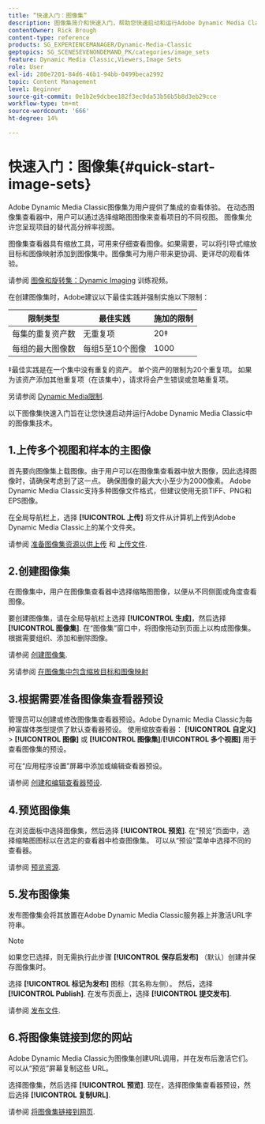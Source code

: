 ```yaml
---
title: “快速入门：图像集”
description: 图像集简介和快速入门，帮助您快速启动和运行Adobe Dynamic Media Classic中的图像集技术。
contentOwner: Rick Brough
content-type: reference
products: SG_EXPERIENCEMANAGER/Dynamic-Media-Classic
geptopics: SG_SCENESEVENONDEMAND_PK/categories/image_sets
feature: Dynamic Media Classic,Viewers,Image Sets
role: User
exl-id: 280e7201-84d6-46b1-94bb-0499beca2992
topic: Content Management
level: Beginner
source-git-commit: 0e1b2e9dcbee182f3ec0da53b56b5b8d3eb29cce
workflow-type: tm+mt
source-wordcount: '666'
ht-degree: 14%

---
```


# 快速入门：图像集{#quick-start-image-sets}

Adobe Dynamic Media Classic图像集为用户提供了集成的查看体验。 在动态图像集查看器中，用户可以通过选择缩略图图像来查看项目的不同视图。 图像集允许您呈现项目的替代高分辨率视图。

图像集查看器具有缩放工具，可用来仔细查看图像。如果需要，可以将引导式缩放目标和图像映射添加到图像集中。图像集可为用户带来更协调、更详尽的观看体验。

请参阅 [图像和旋转集：Dynamic Imaging](https://s7d5.scene7.com/s7viewers/html5/VideoViewer.html?videoserverurl=https://s7d5.scene7.com/is/content/&amp;emailurl=https://s7d5.scene7.com/s7/emailFriend&amp;serverUrl=https://s7d5.scene7.com/is/image/&amp;config=Scene7SharedAssets/Universal_HTML5_Video&amp;contenturl=https://s7d5.scene7.com/skins/&amp;asset=S7tutorials/556_Image%20&amp;%20Spin%20Sets_converted%20renamed_Dynamic%20Imaging-AVS) 训练视频。

在创建图像集时，Adobe建议以下最佳实践并强制实施以下限制：

| 限制类型 | 最佳实践 | 施加的限制 |
| --- | --- | --- |
| 每集的重复资产数 | 无重复项 | 20‡ |
| 每组的最大图像数 | 每组5至10个图像 | 1000 |

‡最佳实践是在一个集中没有重复的资产。 单个资产的限制为20个重复项。 如果为该资产添加其他重复项（在该集中），请求将会产生错误或忽略重复项。

另请参阅 [Dynamic Media限制](/help/using/limitations.md).

以下图像集快速入门旨在让您快速启动并运行Adobe Dynamic Media Classic中的图像集技术。

## 1.上传多个视图和样本的主图像

首先要向图像集上载图像。由于用户可以在图像集查看器中放大图像，因此选择图像时，请确保考虑到了这一点。 确保图像的最大大小至少为2000像素。 Adobe Dynamic Media Classic支持多种图像文件格式，但建议使用无损TIFF、PNG和EPS图像。

在全局导航栏上，选择 **[!UICONTROL 上传]** 将文件从计算机上传到Adobe Dynamic Media Classic上的某个文件夹。

请参阅 [准备图像集资源以供上传](preparing-image-set-assets-upload.md#preparing-image-set-assets-for-upload) 和 [上传文件](uploading-files.md#uploading-your-files).

## 2.创建图像集

在图像集中，用户在图像集查看器中选择缩略图图像，以便从不同侧面或角度查看图像。

要创建图像集，请在全局导航栏上选择 **[!UICONTROL 生成]**，然后选择 **[!UICONTROL 图像集]**. 在“图像集”窗口中，将图像拖动到页面上以构成图像集。 根据需要组织、添加和删除图像。

请参阅 [创建图像集](creating-image-set.md#creating-an-image-set).

另请参阅 [在图像集中包含缩放目标和图像映射](/help/using/including-zoom-targets-image-maps-image-sets.md)

## 3.根据需要准备图像集查看器预设

管理员可以创建或修改图像集查看器预设。Adobe Dynamic Media Classic为每种富媒体类型提供了默认查看器预设。 使用缩放查看器： **[!UICONTROL 自定义]** > **[!UICONTROL 图像]** 或 **[!UICONTROL 图像集]**/**[!UICONTROL 多个视图]** 用于查看图像集的预设。

可在“应用程序设置”屏幕中添加或编辑查看器预设。

请参阅 [创建和编辑查看器预设](application-setup.md#adding-and-editing-viewer-presets).

## 4.预览图像集

在浏览面板中选择图像集，然后选择 **[!UICONTROL 预览]**. 在“预览”页面中，选择缩略图图标以在选定的查看器中检查图像集。 可以从“预设”菜单中选择不同的查看器。

请参阅 [预览资源](previewing-asset.md#previewing-an-asset).

## 5.发布图像集

发布图像集会将其放置在Adobe Dynamic Media Classic服务器上并激活URL字符串。

>[!NOTE]
>
>如果您已选择，则无需执行此步骤 **[!UICONTROL 保存后发布]** （默认）创建并保存图像集时。

选择 **[!UICONTROL 标记为发布]** 图标（其名称左侧）。 然后，选择 **[!UICONTROL Publish]**. 在发布页面上，选择 **[!UICONTROL 提交发布]**.

请参阅 [发布文件](publishing-files.md#publishing-files).

## 6.将图像集链接到您的网站

Adobe Dynamic Media Classic为图像集创建URL调用，并在发布后激活它们。 可以从“预览”屏幕复制这些 URL。

选择图像集，然后选择 **[!UICONTROL 预览]**. 现在，选择图像集查看器预设，然后选择 **[!UICONTROL 复制URL]**.

请参阅 [将图像集链接到网页](linking-image-set-web-page.md#linking-an-image-set-to-a-web-page).
